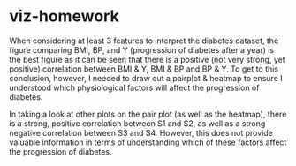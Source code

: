 # viz-homework

When considering at least 3 features to interpret the diabetes dataset,
the figure comparing BMI, BP, and Y (progression of diabetes after a year) is the best figure
as it can be seen that there is a positive (not very strong, yet positive) correlation between BMI & Y, BMI & BP and BP & Y.
To get to this conclusion, however, I needed to draw out a pairplot & heatmap to ensure I understood which physiological
factors will affect the progression of diabetes.

In taking a look at other plots on the pair plot (as well as the heatmap),
there is a strong, positive correlation between S1 and S2, as well as a strong negative correlation between S3 and S4.
However, this does not provide valuable information in terms of understanding which of these factors affect the progression of diabetes.
